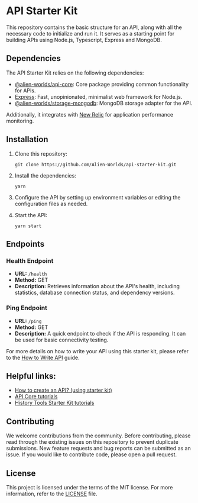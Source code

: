 # API Starter Kit

This repository contains the basic structure for an API, along with all the necessary code to initialize and run it. It serves as a starting point for building APIs using Node.js, Typescript, Express and MongoDB.

## Dependencies

The API Starter Kit relies on the following dependencies:

- [@alien-worlds/api-core](https://github.com/Alien-Worlds/api-core): Core package providing common functionality for APIs.
- [Express](https://expressjs.com/): Fast, unopinionated, minimalist web framework for Node.js.
- [@alien-worlds/storage-mongodb](https://github.com/Alien-Worlds/storage-mongodb): MongoDB storage adapter for the API.

Additionally, it integrates with [New Relic](https://newrelic.com/) for application performance monitoring.

## Installation

1. Clone this repository:

   ```shell
   git clone https://github.com/Alien-Worlds/api-starter-kit.git
   ```

2. Install the dependencies:

   ```shell
   yarn
   ```

3. Configure the API by setting up environment variables or editing the configuration files as needed.

4. Start the API:

   ```shell
   yarn start
   ```

## Endpoints

### Health Endpoint

- **URL:** `/health`
- **Method:** GET
- **Description:** Retrieves information about the API's health, including statistics, database connection status, and dependency versions.

### Ping Endpoint

- **URL:** `/ping`
- **Method:** GET
- **Description:** A quick endpoint to check if the API is responding. It can be used for basic connectivity testing.

For more details on how to write your API using this starter kit, please refer to the [How to Write API](./tutorials/how-to-write-api.md) guide.

## Helpful links:

- [How to create an API? (using starter kit)](./tutorials/how-to-write-api.md)
- [API Core tutorials](https://github.com/Alien-Worlds/api-core/tree/main/tutorials)
- [History Tools Starter Kit tutorials](https://github.com/Alien-Worlds/history-tools-starter-kit/tree/main/tutorials)

## Contributing

We welcome contributions from the community. Before contributing, please read through the existing issues on this repository to prevent duplicate submissions. New feature requests and bug reports can be submitted as an issue. If you would like to contribute code, please open a pull request.

## License

This project is licensed under the terms of the MIT license. For more information, refer to the [LICENSE](./LICENSE) file.
